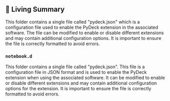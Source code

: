 

<!-- Living README Summary -->
## 🌳 Living Summary

This folder contains a single file called "pydeck.json" which is a configuration file used to enable the PyDeck extension in the associated software. The file can be modified to enable or disable different extensions and may contain additional configuration options. It is important to ensure the file is correctly formatted to avoid errors.


### `notebook.d`

This folder contains a single file called "pydeck.json". This file is a configuration file in JSON format and is used to enable the PyDeck extension when using the associated software. It can be modified to enable or disable different extensions and may contain additional configuration options for the extension. It is important to ensure the file is correctly formatted to avoid errors.

<!-- Living README Summary -->